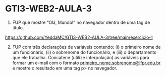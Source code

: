 # GTI3-WEB2-AULA-3

1. FUP que mostre “Olá, Mundo!” no navegador dentro de uma tag de título.

https://github.com/YeddaMC/GTI3-WEB2-AULA-3/tree/main/exercicio-1

2. FUP com três declarações de variáveis contendo: (i) o primeiro nome de um funcionário, (ii) o sobrenome
do funcionário, e (iii) o departamento que ele trabalha. Concatene (utilize interpolação) as variáveis para
formar um e-mail com o formato <primeiro_nome.sobrenome@ifpr.edu.br> e mostre o resultado em
uma tag p> no navegador.
